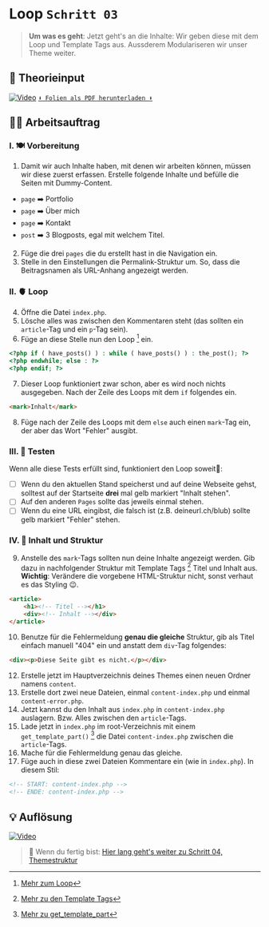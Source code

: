 # Loop `Schritt 03`
> **Um was es geht**: 
> Jetzt geht's an die Inhalte: Wir geben diese mit dem Loop und Template Tags aus.
> Aussderem Modulariseren wir unser Theme weiter.

## 🧠 Theorieinput 
[![Video](https://i3.ytimg.com/vi/O8ij5PXPY8Y/maxresdefault.jpg)](https://www.youtube.com/watch?v=O8ij5PXPY8Y)
[`⬇️ Folien als PDF herunterladen ⬇️`](https://drive.google.com/file/d/113Y4_rMneGblgTD0cXkqgvPRfSpJLdDG/view?usp=sharing)

## 🧑‍💻 Arbeitsauftrag

### I. 🍽️ Vorbereitung 
1. Damit wir auch Inhalte haben, mit denen wir arbeiten können, müssen wir diese zuerst erfassen. Erstelle folgende Inhalte und befülle die Seiten mit Dummy-Content.
- `page` ➡️ Portfolio
- `page` ➡️ Über mich
- `page` ➡️ Kontakt
- `post` ➡️ 3 Blogposts, egal mit welchem Titel.
2. Füge die drei `pages` die du erstellt hast in die Navigation ein.
3. Stelle in den Einstellungen die Permalink-Struktur um. So, dass die Beitragsnamen als URL-Anhang angezeigt werden. 

### II. 🫀 Loop
4. Öffne die Datei `index.php`.
5. Lösche alles was zwischen den Kommentaren steht (das sollten ein `article`-Tag und ein `p`-Tag sein).
6. Füge an diese Stelle nun den Loop [^1] ein.
```php
<?php if ( have_posts() ) : while ( have_posts() ) : the_post(); ?>
<?php endwhile; else : ?>
<?php endif; ?>
```
7. Dieser Loop funktioniert zwar schon, aber es wird noch nichts ausgegeben. Nach der Zeile des Loops mit dem `if` folgendes ein.
```html
<mark>Inhalt</mark>
```
8. Füge nach der Zeile des Loops mit dem `else` auch einen `mark`-Tag ein, der aber das Wort "Fehler" ausgibt.

### III. 🚦 Testen
Wenn alle diese Tests erfüllt sind, funktioniert den Loop soweit🎉: 
- [ ] Wenn du den aktuellen Stand speicherst und auf deine Webseite gehst, solltest auf der Startseite **drei** mal gelb markiert "Inhalt stehen".
- [ ] Auf den anderen `Pages` sollte das jeweils einmal stehen.
- [ ] Wenn du eine URL eingibst, die falsch ist (z.B. deineurl.ch/blub) sollte gelb markiert "Fehler" stehen.

### IV. 📃 Inhalt und Struktur
9. Anstelle des `mark`-Tags sollten nun deine Inhalte angezeigt werden. Gib dazu in nachfolgender Struktur mit Template Tags [^2] Titel und Inhalt aus. **Wichtig**: Verändere die vorgebene HTML-Struktur nicht, sonst verhaut es das Styling 😉.
```html
<article>
    <h1><!-- Titel --></h1>
    <div><!-- Inhalt --></div>
</article>
```
10. Benutze für die Fehlermeldung **genau die gleiche** Struktur, gib als Titel einfach manuell "404" ein und anstatt dem `div`-Tag folgendes:
```html
<div><p>Diese Seite gibt es nicht.</p></div>
```
12. Erstelle jetzt im Hauptverzeichnis deines Themes einen neuen Ordner namens `content`.
13. Erstelle dort zwei neue Dateien, einmal `content-index.php` und einmal `content-error.php`.
14. Jetzt kannst du den Inhalt aus `index.php` in `content-index.php` auslagern. Bzw. Alles zwischen den `article`-Tags. 
15. Lade jetzt in `index.php` im root-Verzeichnis mit einem `get_template_part()` [^3] die Datei `content-index.php` zwischen die `article`-Tags.
16. Mache für die Fehlermeldung genau das gleiche.
17. Füge auch in diese zwei Dateien Kommentare ein (wie in `index.php`). In diesem Stil:
```html
<!-- START: content-index.php -->
<!-- ENDE: content-index.php -->
```

[^1]: [Mehr zum Loop](https://codex.wordpress.org/The_Loop)
[^2]: [Mehr zu den Template Tags](https://codex.wordpress.org/Template_Tags)
[^3]: [Mehr zu get_template_part](https://developer.wordpress.org/reference/functions/get_template_part/)

## 💡 Auflösung 
[![Video](https://i3.ytimg.com/vi/8rHCSOjkW5g/maxresdefault.jpg)](https://www.youtube.com/watch?v=8rHCSOjkW5g)

>  🔗 Wenn du fertig bist:
>  [Hier lang geht's weiter zu Schritt 04, Themestruktur](/04_themestruktur)